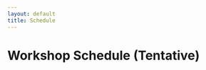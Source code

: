 ```yaml
---
layout: default
title: Schedule
---
```


# Workshop Schedule (Tentative)
<!--
| Date | Time | Session | Speaker |
|------|------|----------|----------|
| **9 Dec (Tue)** | 14:00–15:30 | Opening & Overview | Organizer |
| | 15:30–16:30 | Lecture: Newtonian MHD | Prof. Nils Andersson |
| | 17:00–18:00 | Contributed Talks | TBD |
| **10 Dec (Wed)** | 09:00–10:00 | Lecture: Relativistic MHD | Prof. Nils Andersson |
| | 10:30–12:00 | Dynamo & Turbulence | TBD |
| | 13:00–15:00 | WD Formation & Flux Evolution | TBD |
| | 15:00–17:00 | Binary WD Mergers & MHD | TBD |
| **11 Dec (Thu)** | 09:00–10:30 | Spin Evolution & Winds | TBD |
| | 11:00–12:00 | Closing Discussion | All |
-->
